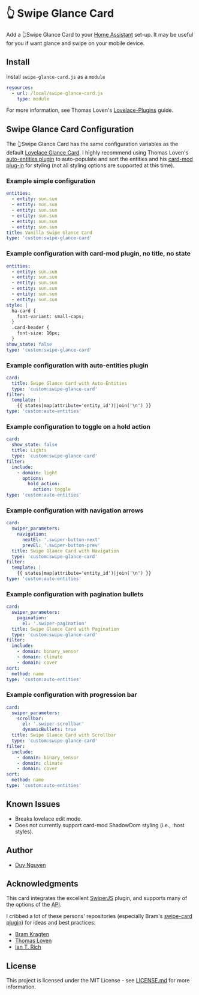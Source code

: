 # :point_up_2: Swipe Glance Card

Add a :point_up_2:Swipe Glance Card to your [Home Assistant](https://www.home-assistant.io/) set-up. It may be useful for you if want glance and swipe on your mobile device.

## Install

Install `swipe-glance-card.js` as a `module`

```yaml
resources:
  - url: /local/swipe-glance-card.js
    type: module
```

For more information, see Thomas Loven's [Lovelace-Plugins](https://github.com/thomasloven/hass-config/wiki/Lovelace-Plugins) guide.

## Swipe Glance Card Configuration

The :point_up_2:Swipe Glance Card has the same configuration variables as the default [Lovelace Glance Card](https://www.home-assistant.io/lovelace/glance#configuration-variables). I highly recommend using Thomas Loven's [auto-entities plugin](https://github.com/thomasloven/lovelace-auto-entities) to auto-populate and sort the entities and his [card-mod plug-in](https://github.com/thomasloven/lovelace-card-mod) for styling (not all styling options are supported at this time).

### Example simple configuration

```yaml
entities:
  - entity: sun.sun
  - entity: sun.sun
  - entity: sun.sun
  - entity: sun.sun
  - entity: sun.sun
  - entity: sun.sun
title: Vanilla Swipe Glance Card
type: 'custom:swipe-glance-card'
```

### Example configuration with card-mod plugin, no title, no state

```yaml
entities:
  - entity: sun.sun
  - entity: sun.sun
  - entity: sun.sun
  - entity: sun.sun
  - entity: sun.sun
  - entity: sun.sun
style: |
  ha-card {
    font-variant: small-caps;
  }
  .card-header {
    font-size: 16px;
  }
show_state: false
type: 'custom:swipe-glance-card'
```

### Example configuration with auto-entities plugin

```yaml
card:
  title: Swipe Glance Card with Auto-Entities
  type: 'custom:swipe-glance-card'
filter:
  template: |
    {{ states|map(attribute='entity_id')|join('\n') }}
type: 'custom:auto-entities'
```

### Example configuration to toggle on a hold action

```yaml
card:
  show_state: false
  title: Lights
  type: 'custom:swipe-glance-card'
filter:
  include:
    - domain: light
      options:
        hold_action:
          action: toggle
type: 'custom:auto-entities'
```

### Example configuration with navigation arrows

```yaml
card:
  swiper_parameters:
    navigation:
      nextEl: '.swiper-button-next'
      prevEl: '.swiper-button-prev'
  title: Swipe Glance Card with Navigation
  type: 'custom:swipe-glance-card'
filter:
  template: |
    {{ states|map(attribute='entity_id')|join('\n') }}
type: 'custom:auto-entities'
```

### Example configuration with pagination bullets

```yaml
card:
  swiper_parameters:
    pagination:
      el: '.swiper-pagination'
  title: Swipe Glance Card with Pagination
  type: 'custom:swipe-glance-card'
filter:
  include:
    - domain: binary_sensor
    - domain: climate
    - domain: cover
sort:
  method: name
type: 'custom:auto-entities'
```

### Example configuration with progression bar

```yaml
card:
  swiper_parameters:
    scrollbar:
      el: '.swiper-scrollbar'
      dynamicBullets: true
  title: Swipe Glance Card with Scrollbar
  type: 'custom:swipe-glance-card'
filter:
  include:
    - domain: binary_sensor
    - domain: climate
    - domain: cover
sort:
  method: name
type: 'custom:auto-entities'
```

## Known Issues

- Breaks lovelace edit mode.
- Does not currently support card-mod ShadowDom styling (i.e., :host styles).

## Author

- [Duy Nguyen](https://www.github.com/dooz127)

## Acknowledgments

This card integrates the excellent [SwiperJS](https://swiperjs.com/) plugin, and supports many of the options of the [API](https://swiperjs.com/api/).

I cribbed a lot of these persons' repositories (especially Bram's [swipe-card plugin](https://github.com/bramkragten/custom-ui/tree/master/swipe-card)) for ideas and best practices:

- [Bram Kragten](https://github.com/bramkragten)
- [Thomas Loven](https://github.com/thomasloven/)
- [Ian T. Rich](https://github.com/iantrich)

## License

This project is licensed under the MIT License - see [LICENSE.md](LICENSE.md) for more information.
